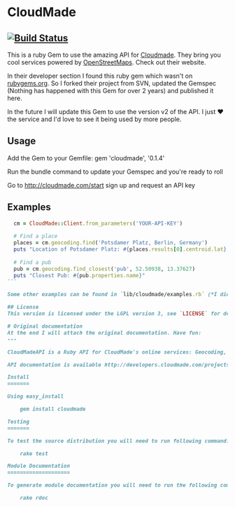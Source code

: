 # CloudMade
[![Build Status](https://secure.travis-ci.org/klaustopher/cloudmade.png?branch=master)](http://travis-ci.org/klaustopher/cloudmade)
---

This is a ruby Gem to use the amazing API for [Cloudmade](http://www.cloudmade.com). They bring you cool services powered by [OpenStreetMaps](http://www.openstreetmaps.org). Check out their website.

In their developer section I found this ruby gem which wasn't on [rubygems.org](http://www.rubygems.org). So I forked their project from SVN, updated the Gemspec (Nothing has happened with this Gem for over 2 years) and published it here.

In the future I will update this Gem to use the version v2 of the API. I just :heart: the service and I'd love to see it being used by more people.


## Usage
Add the Gem to your Gemfile:
  gem 'cloudmade', '0.1.4'

Run the bundle command to update your Gemspec and you're ready to roll

Go to http://cloudmade.com/start sign up and request an API key

## Examples
````ruby
  cm = CloudMade::Client.from_parameters('YOUR-API-KEY')
  
  # Find a place
  places = cm.geocoding.find('Potsdamer Platz, Berlin, Germany')
  puts "Location of Potsdamer Platz: #{places.results[0].centroid.lat}, #{places.results[0].centroid.lon}"
  
  # Find a pub
  pub = cm.geocoding.find_closest('pub', 52.50938, 13.37627)
  puts "Closest Pub: #{pub.properties.name}"
```

Some other examples can be found in `lib/cloudmade/examples.rb` (*I didn't put that file there, it has been provided*)

## License
This version is licensed under the LGPL version 3, see `LICENSE` for details (This has also been provided by CloudMade. My new version of the Gem will be MIT)

# Original documentation
At the end I will attach the original documentation. Have fun:
---

CloudMadeAPI is a Ruby API for CloudMade's online services: Geocoding, Routing and Tiles.

API documentation is available http://developers.cloudmade.com/projects/show/geocoding-http-api

Install
=======

Using easy_install

	gem install cloudmade

Testing
=======

To test the source distribution you will need to run following command:

    rake test

Module Documentation
====================

To generate module documentation you will need to run the following command:

    rake rdoc